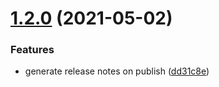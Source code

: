 # [1.2.0](https://github.com/bcheidemann/web-utils/compare/v1.1.0...v1.2.0) (2021-05-02)


### Features

* generate release notes on publish ([dd31c8e](https://github.com/bcheidemann/web-utils/commit/dd31c8e45d6fb2900b8c1f0b080600990daa2595))
